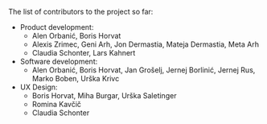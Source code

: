 The list of contributors to the project so far:

* Product development: 
    * Alen Orbanić, Boris Horvat
	* Alexis Zrimec, Geni Arh, Jon Dermastia, Mateja Dermastia, Meta Arh
	* Claudia Schonter, Lars Kahnert
* Software development: 
	* Alen Orbanić, Boris Horvat, Jan Grošelj, Jernej Borlinić, Jernej Rus, Marko Boben, Urška Krivc
* UX Design: 
	* Boris Horvat, Miha Burgar, Urška Saletinger
	* Romina Kavčič 
	* Claudia Schonter
